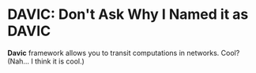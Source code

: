# DAVIC: Don't Ask Why I Named it as DAVIC

**Davic** framework allows you to transit computations in networks. Cool? (Nah... I think it is cool.)
